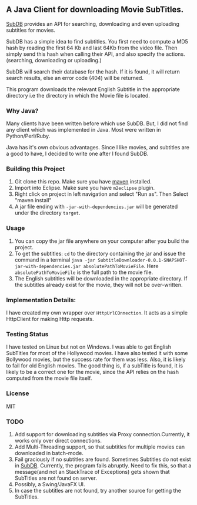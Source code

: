 ## A Java Client for downloading Movie SubTitles.

[SubDB](http://thesubdb.com/api) provides an API for searching, downloading and even uploading subtitles for movies. 

SubDB has a simple idea to find subtitles.
You first need to compute a MD5 hash by reading the first 64 Kb and last 64Kb from the video file.
Then simply send this hash when calling their API, and also specify the actions.(searching, downloading or uploading.)

SubDB will search their database for the hash. 
If it is found, it will return search results, else an error code (404) will be returned.

This program downloads the relevant English Subtitle in the appropriate directory i.e the directory in which the Movie file is located.

### Why Java?

Many clients have been written before which use SubDB.
But, I did not find any client which was implemented in Java. Most were written in Python/Perl/Ruby.

Java has it's own obvious advantages. 
Since I like movies, and subtitles are a good to have, I decided to write one after I found SubDB.

### Building this Project
1. Git clone this repo. Make sure you have [maven](http://apache.maven.org/) installed.
2. Import into Eclipse. Make sure you have `m2eclipse` plugin.
3. Right click on project in left navigation and select "Run as". Then Select "maven install"
4. A jar file ending with `-jar-with-dependencies.jar`  will be generated under the directory `target`.


### Usage
1. You can copy the jar file anywhere on your computer after you build the project.
2. To get the subtitles: `cd` to the directory containing the jar and issue the command in a terminal
`java -jar SubtitleDownloader-0.0.1-SNAPSHOT-jar-with-dependencies.jar absolutePathToMovieFile`. Here `absolutePathToMovieFile` is the full path to the movie file.
3. The English subtitles will be downloaded in the appropriate directory. If the subtitles already exist for the movie, they will not be over-written.

### Implementation Details:
I have created my own wrapper over `HttpUrlCOnnection`. It acts as a simple HttpClient for making Http requests. 

### Testing Status
I have tested on Linux but not on Windows.
I was able to get English SubTitles for most of the Hollywood movies.
I have also tested it with some Bollywood movies, but the success rate for them was less.
Also, it is likely to fail for old English movies.
The good thing is, if a subTitle is found, it is likely to be a correct one for the movie, since the API relies on the hash computed from the movie file itself.


### License
MIT
 

### TODO

1.  Add support for downloading subtitles via Proxy connection.Currently, it works only over direct connections.
2.  Add Multi-Threading support, so that subtitles for multiple movies can downloaded in batch-mode.
3.  Fail graciously if no subtitles are found. Sometimes Subtitles do not exist in [SubDB](http://thesubdb.com). Currently, the program fails abruptly. Need to fix this, so that a message(and not an StackTrace of Exceptions) gets shown that SubTitles are not found on server. 
4.  Possibly, a Swing/JavaFX UI. 
5. In case the subtitles are not found, try another source for getting the SubTitles.